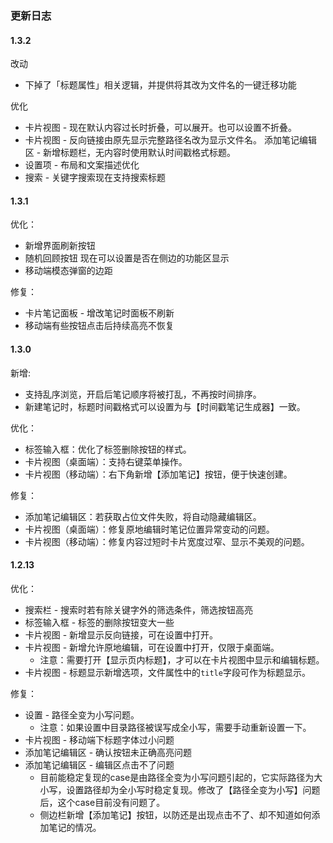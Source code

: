 ### 更新日志

#### 1.3.2

改动
- 下掉了「标题属性」相关逻辑，并提供将其改为文件名的一键迁移功能

优化
- 卡片视图 - 现在默认内容过长时折叠，可以展开。也可以设置不折叠。
- 卡片视图 - 反向链接由原先显示完整路径名改为显示文件名。
添加笔记编辑区 - 新增标题栏，无内容时使用默认时间戳格式标题。
- 设置项 - 布局和文案描述优化
- 搜索 - 关键字搜索现在支持搜索标题

#### 1.3.1

优化：

- 新增界面刷新按钮
- 随机回顾按钮 现在可以设置是否在侧边的功能区显示
- 移动端模态弹窗的边距

修复：

- 卡片笔记面板 - 增改笔记时面板不刷新
- 移动端有些按钮点击后持续高亮不恢复

#### 1.3.0

新增: 

- 支持乱序浏览，开启后笔记顺序将被打乱，不再按时间排序。
- 新建笔记时，标题时间戳格式可以设置为与【时间戳笔记生成器】一致。

优化：

- 标签输入框：优化了标签删除按钮的样式。
- 卡片视图（桌面端）：支持右键菜单操作。
- 卡片视图（移动端）：右下角新增【添加笔记】按钮，便于快速创建。

修复：

- 添加笔记编辑区：若获取占位文件失败，将自动隐藏编辑区。
- 卡片视图（桌面端）：修复原地编辑时笔记位置异常变动的问题。
- 卡片视图（移动端）：修复内容过短时卡片宽度过窄、显示不美观的问题。


#### 1.2.13 

优化：
- 搜索栏 -  搜索时若有除关键字外的筛选条件，筛选按钮高亮
- 标签输入框 - 标签的删除按钮变大一些
- 卡片视图 - 新增显示反向链接，可在设置中打开。
- 卡片视图 - 新增允许原地编辑，可在设置中打开，仅限于桌面端。
	- 注意：需要打开【显示页内标题】，才可以在卡片视图中显示和编辑标题。
- 卡片视图 - 标题显示新增选项，文件属性中的`title`字段可作为标题显示。


修复：
- 设置 - 路径全变为小写问题。
    - 注意：如果设置中目录路径被误写成全小写，需要手动重新设置一下。
- 卡片视图 - 移动端下标题字体过小问题
- 添加笔记编辑区 - 确认按钮未正确高亮问题
- 添加笔记编辑区 - 编辑区点击不了问题
    - 目前能稳定复现的case是由路径全变为小写问题引起的，它实际路径为大小写，设置路径却为全小写时稳定复现。修改了【路径全变为小写】问题后，这个case目前没有问题了。
    - 侧边栏新增【添加笔记】按钮，以防还是出现点击不了、却不知道如何添加笔记的情况。